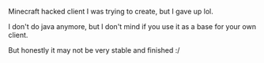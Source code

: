 Minecraft hacked client I was trying to create, but I gave up lol.

I don't do java anymore, but I don't mind if you use it as a base for your own client.

But honestly it may not be very stable and finished :/
